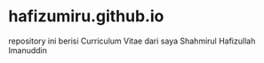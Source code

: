 # hafizumiru.github.io
repository ini berisi Curriculum Vitae dari saya Shahmirul Hafizullah Imanuddin 

